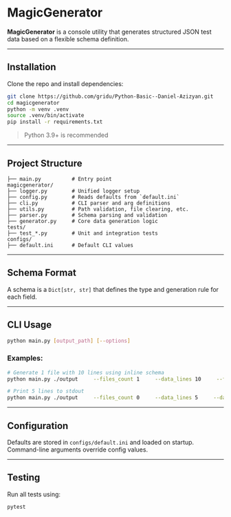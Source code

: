 # MagicGenerator

**MagicGenerator** is a console utility that generates structured JSON test data
based on a flexible schema definition.

---

## Installation

Clone the repo and install dependencies:

```bash
git clone https://github.com/gridu/Python-Basic--Daniel-Azizyan.git
cd magicgenerator
python -m venv .venv
source .venv/bin/activate
pip install -r requirements.txt
```

> Python 3.9+ is recommended

---

## Project Structure

```
├── main.py          # Entry point
magicgenerator/
├── logger.py        # Unified logger setup
├── config.py        # Reads defaults from `default.ini`
├── cli.py           # CLI parser and arg definitions
├── utils.py         # Path validation, file clearing, etc.
├── parser.py        # Schema parsing and validation
├── generator.py     # Core data generation logic
tests/
├── test_*.py        # Unit and integration tests
configs/
├── default.ini      # Default CLI values
```

---

## Schema Format

A schema is a `Dict[str, str]` that defines the type and generation rule
for each field.

---

## CLI Usage

```bash
python main.py [output_path] [--options]
```

### Examples:

```bash
# Generate 1 file with 10 lines using inline schema
python main.py ./output     --files_count 1     --data_lines 10     --file_name sample     --data_schema '{"name":"str:[\"Alice\",\"Bob\"]","age":"int:rand(18,60)"}'

# Print 5 lines to stdout
python main.py ./output     --files_count 0     --data_lines 5     --data_schema '{"ts":"timestamp:"}'
```

---

## Configuration

Defaults are stored in `configs/default.ini` and loaded on startup.
Command-line arguments override config values.

---

## Testing

Run all tests using:

```bash
pytest
```
